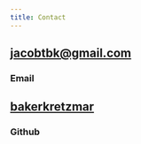```yaml
---
title: Contact
---
```


## <a href="mailto:j&#x61;cobtb&#107;@&#x67;&#109;a&#105;l.c&#x6f;m">j&#x61;cobtb&#107;@&#x67;&#109;a&#105;l.c&#x6f;m</a>

### Email

## [bakerkretzmar](https://github.com/bakerkretzmar)

### Github
